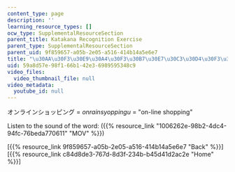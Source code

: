 ```yaml
---
content_type: page
description: ''
learning_resource_types: []
ocw_type: SupplementalResourceSection
parent_title: Katakana Recognition Exercise
parent_type: SupplementalResourceSection
parent_uid: 9f859657-a05b-2e05-a516-414b14a5e6e7
title: "\u30AA\u30F3\u30E9\u30A4\u30F3\u30B7\u30E7\u30C3\u30D4\u30F3\u30B0"
uid: 59a8d57e-98f1-66b1-42e3-6989595348c9
video_files:
  video_thumbnail_file: null
video_metadata:
  youtube_id: null
---
```


オンラインショッピング = _onrainsyoppingu_ = "on-line shopping"

Listen to the sound of the word: ({{% resource_link "1006262e-98b2-4dc4-94fc-76beda770611" "MOV" %}})

  
\[{{% resource_link 9f859657-a05b-2e05-a516-414b14a5e6e7 "Back" %}}\]  
\[{{% resource_link c84d8de3-767d-8d3f-234b-b45d41d2ac2e "Home" %}}\]